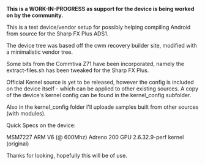 **This is a WORK-IN-PROGRESS as support for the device is being worked on by the community.**

This is a test device/vendor setup for possibly helping compiling Android from source for the Sharp FX Plus ADS1.

The device tree was based off the cwm recovery builder site, modified with a minimalistic vendor tree.  

Some bits from the Commtiva Z71 have been incorporated, namely the extract-files.sh has been tweaked for the Sharp FX Plus.

Official Kernel source is yet to be released, however the config is included on the device itself - which can be applied to other existing sources.  A copy of the device's kernel config can be found in the kernel_config subfolder.

Also in the kernel_config folder I'll uploade samples built from other sources (with modules).

Quick Specs on the device:

MSM7227 ARM V6 (@ 600Mhz)
Adreno 200 GPU
2.6.32.9-perf kernel (original)

Thanks for looking, hopefully this will be of use.
